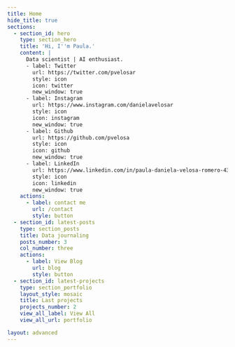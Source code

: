 ```yaml
---
title: Home
hide_title: true
sections:
  - section_id: hero
    type: section_hero
    title: 'Hi, I''m Paula.'
    content: |
      Data scientist | AI enthusiast.
      - label: Twitter
        url: https://twitter.com/pvelosar
        style: icon
        icon: twitter
        new_window: true
      - label: Instagram
        url: https://www.instagram.com/danielavelosar
        style: icon
        icon: instagram
        new_window: true
      - label: Github
        url: https://github.com/pvelosa
        style: icon
        icon: github
        new_window: true
      - label: LinkedIn
        url: https://www.linkedin.com/in/paula-daniela-velosa-romero-4392821ab/
        style: icon
        icon: linkedin
        new_window: true
    actions:
      - label: contact me
        url: /contact
        style: button
  - section_id: latest-posts
    type: section_posts
    title: Data journaling
    posts_number: 3
    col_number: three
    actions:
      - label: View Blog
        url: blog
        style: button
  - section_id: latest-projects
    type: section_portfolio
    layout_style: mosaic
    title: Last projects
    projects_number: 2
    view_all_label: View All
    view_all_url: portfolio

layout: advanced
---
```

